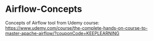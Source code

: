 # Airflow-Concepts
Concepts of Airflow tool from Udemy course: https://www.udemy.com/course/the-complete-hands-on-course-to-master-apache-airflow/?couponCode=KEEPLEARNING
